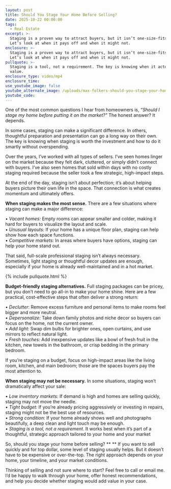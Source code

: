 ```yaml
---
layout: post
title: Should You Stage Your Home Before Selling?
date: 2025-10-22 00:00:00
tags:
  - Real Estate
excerpt: >-
  Staging is a proven way to attract buyers, but it isn’t one-size-fits-all.
  Let’s look at when it pays off and when it might not.
enclosure: >-
  Staging is a proven way to attract buyers, but it isn’t one-size-fits-all.
  Let’s look at when it pays off and when it might not.
pullquote: >-
  Staging is a tool, not a requirement. The key is knowing when it actually adds
  value.
enclosure_type: video/mp4
enclosure_time:
use_youtube_image: false
youtube_alternate_image: /uploads/max-folkers-should-you-stage-your-home-before-selling.png
youtube_code:
---
```

One of the most common questions I hear from homeowners is, *“Should I stage my home before putting it on the market?”* The honest answer? It depends.

In some cases, staging can make a significant difference. In others, thoughtful preparation and presentation can go a long way on their own. The key is knowing when staging is worth the investment and how to do it smartly without overspending.

Over the years, I’ve worked with all types of sellers. I’ve seen homes linger on the market because they felt dark, cluttered, or simply didn’t connect with buyers. I’ve also seen homes that sold within days with no costly staging required because the seller took a few strategic, high-impact steps.

At the end of the day, staging isn’t about perfection; it’s about helping buyers picture their own life in the space. That connection is what creates momentum and ultimately offers.

**When staging makes the most sense.** There are a few situations where staging can make a major difference:

• *Vacant homes:* Empty rooms can appear smaller and colder, making it hard for buyers to visualize the layout and scale.<br>• *Unusual layouts:* If your home has a unique floor plan, staging can help show how each space functions.<br>• *Competitive markets:* In areas where buyers have options, staging can help your home stand out.

That said, full-scale professional staging isn’t always necessary. Sometimes, light staging or thoughtful decor updates are enough, especially if your home is already well-maintained and in a hot market.

{% include pullquote.html %}

**Budget-friendly staging alternatives.** Full staging packages can be pricey, but you don’t need to go all-in to make your home shine. Here are a few practical, cost-effective steps that often deliver a strong return:

*• Declutter*: Remove excess furniture and personal items to make rooms feel bigger and more neutral.<br>*• Depersonalize:* Take down family photos and niche decor so buyers can focus on the home, not the current owner.<br>*• Add light:* Swap dim bulbs for brighter ones, open curtains, and use mirrors to reflect natural light.<br>*• Fresh touches:* Add inexpensive updates like a bowl of fresh fruit in the kitchen, new towels in the bathroom, or crisp bedding in the primary bedroom.

If you’re staging on a budget, focus on high-impact areas like the living room, kitchen, and main bedroom; those are the spaces buyers pay the most attention to.

**When staging may not be necessary.** In some situations, staging won’t dramatically affect your sale:

*• Low inventory markets:* If demand is high and homes are selling quickly, staging may not move the needle.<br>*• Tight budget:* If you’re already pricing aggressively or investing in repairs, staging might not be the best use of resources.<br>*• Strong condition:* If your home already shows well and photographs beautifully, a deep clean and light touch may be enough.<br>*• Staging is a tool, not a requirement.* It works best when it’s part of a thoughtful, strategic approach tailored to your home and your market

So, should you stage your home before selling? \*\* \*\* If you want to sell quickly and for top dollar, some level of staging usually helps. But it doesn’t have to be expensive or over-the-top. The right approach depends on your home, your timeline, and your market conditions.

Thinking of selling and not sure where to start? Feel free to call or email me. I’d be happy to walk through your home, offer honest recommendations, and help you decide whether staging would add value in your case.